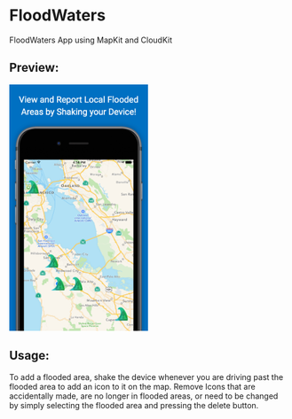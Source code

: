 # FloodWaters
FloodWaters App using MapKit and CloudKit

<h2>Preview:</h2>
<img src="https://github.com/millz60/FloodWaters/blob/master/FloodWatersScreenshot.jpeg?raw=true" width="250">

<h2>Usage:</h2>
To add a flooded area, shake the device whenever you are driving past the flooded area to add an icon to it on the map. Remove Icons that are accidentally made, are no longer in flooded areas, or need to be changed by simply selecting the flooded area and pressing the delete button.

